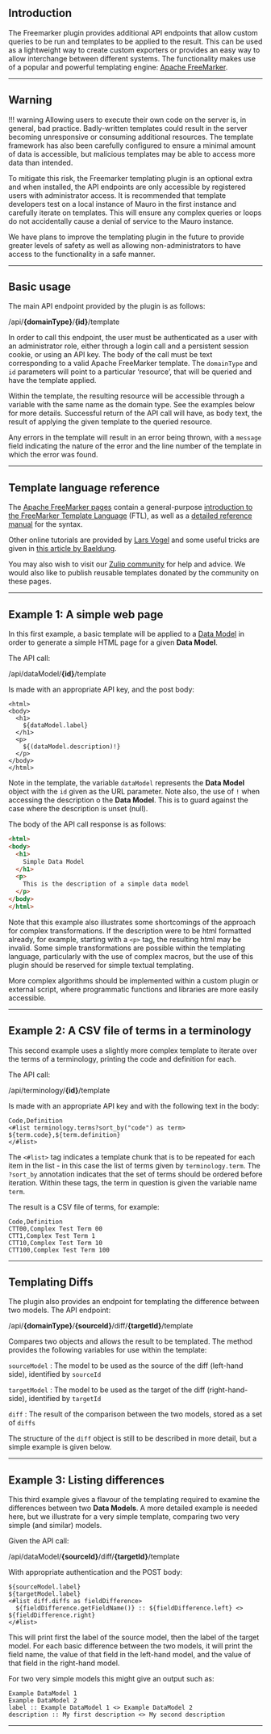 ## Introduction

The Freemarker plugin provides additional API endpoints that allow custom queries to be run and templates to be applied to the result. This can be
used as a lightweight way to create custom exporters or provides an easy way to allow interchange between different systems. The functionality makes
use of a popular and powerful templating engine: [Apache FreeMarker](https://freemarker.apache.org).

---

## Warning

!!! warning 
    Allowing users to execute their own code on the server is, in general, bad practice. Badly-written templates could result in the server
    becoming unresponsive or consuming additional resources. The template framework has also been carefully configured to ensure a minimal amount of 
    data is accessible, but malicious templates may be able to access more data than intended.

To mitigate this risk, the Freemarker templating plugin is an optional extra and when installed, the API endpoints are only accessible by registered
users with administrator access. It is recommended that template developers test on a local instance of Mauro in the first instance and carefully
iterate on templates. This will ensure any complex queries or loops do not accidentally cause a denial of service to the Mauro instance.

We have plans to improve the templating plugin in the future to provide greater levels of safety as well as allowing non-administrators to have access
to the functionality in a safe manner.

---

## Basic usage

The main API endpoint provided by the plugin is as follows:

<endpoint class="post">/api/**{domainType}**/**{id}**/template</endpoint>

In order to call this endpoint, the user must be authenticated as a user with an administrator role, either through a login call and a persistent
session cookie, or using an API key. The body of the call must be text corresponding to a valid Apache FreeMarker template. The `domainType` and `id`
parameters will point to a particular ‘resource’, that will be queried and have the template applied. 

Within the template, the resulting resource will be accessible through a variable with the same name as the domain type. See the examples below 
for more details. Successful return of the API call will have, as body text, the result of applying the given template to the queried resource. 

Any errors in the template will result in an error being thrown, with a `message` field indicating the nature of the error and the line number of 
the template in which the error was found.

---

## Template language reference

The [Apache FreeMarker pages](https://freemarker.apache.org) contain a general-purpose 
[introduction to the FreeMarker Template Language](https://freemarker.apache.org/docs/dgui_template_overallstructure.html) (FTL), as well as a 
[detailed reference manual](https://freemarker.apache.org/docs/ref.html) for the syntax. 

Other online tutorials are provided by [Lars Vogel](https://www.vogella.com/tutorials/FreeMarker/article.html) and some useful tricks are given in 
[this article by Baeldung](https://www.baeldung.com/freemarker-operations). 

You may also wish to visit our [Zulip community](https://maurodatamapper.zulipchat.com/) for help and advice. We would also like to publish 
reusable templates donated by the community on these pages. 

---

## Example 1: A simple web page

In this first example, a basic template will be applied to a [Data Model](../glossary/data-model/data-model.md) in order to generate a simple HTML page for a given **Data Model**.

The API call:

<endpoint class="post">/api/dataModel/**{id}**/template</endpoint>

Is made with an appropriate API key, and the post body:

```injectedfreemarker
<html>
<body>
  <h1>
    ${dataModel.label}
  </h1>
  <p>
    ${(dataModel.description)!}
  </p>
</body>
</html>
```

Note in the template, the variable `dataModel` represents the **Data Model** object with the `id` given as the URL parameter. Note also, the use of `!`
when accessing the description o the **Data Model**. This is to guard against the case where the description is unset (null).

The body of the API call response is as follows:

```html
<html>
<body>
  <h1>
    Simple Data Model
  </h1>
  <p>
    This is the description of a simple data model
  </p>
</body>
</html>
```

Note that this example also illustrates some shortcomings of the approach for complex transformations. If the description were to be html
formatted already, for example, starting with a `<p>` tag, the resulting html may be invalid. Some simple transformations are possible within the
templating language, particularly with the use of complex macros, but the use of this plugin should be reserved for simple textual templating.  

More complex algorithms should be implemented within a custom plugin or external script, where programmatic functions and libraries are more 
easily accessible.

---

## Example 2: A CSV file of terms in a terminology

This second example uses a slightly more complex template to iterate over the terms of a terminology, printing the code and definition for each.

The API call:

<endpoint class="post">/api/terminology/**{id}**/template</endpoint>

Is made with an appropriate API key and with the following text in the body:

```injectedfreemarker
Code,Definition
<#list terminology.terms?sort_by("code") as term>
${term.code},${term.definition}
</#list>
```

The `<#list>` tag indicates a template chunk that is to be repeated for each item in the list - in this case the list of terms given by 
`terminology.term`.  The `?sort_by` annotation indicates that the set of terms should be ordered before iteration.  Within these tags, the term in 
question is given the variable name `term`.

The result is a CSV file of terms, for example:

```csv
Code,Definition
CTT00,Complex Test Term 00
CTT1,Complex Test Term 1
CTT10,Complex Test Term 10
CTT100,Complex Test Term 100
```

---

## Templating Diffs

The plugin also provides an endpoint for templating the difference between two models.  The API endpoint:

<endpoint class="post">/api/**{domainType}**/**{sourceId}**/diff/**{targetId}**/template</endpoint>

Compares two objects and allows the result to be templated.  The method provides the following variables for use within the template:

`sourceModel`
:    The model to be used as the source of the diff (left-hand side), identified by `sourceId`

`targetModel`
:    The model to be used as the target of the diff (right-hand-side), identified by `targetId`

`diff`
:    The result of the comparison between the two models, stored as a set of `diffs`

The structure of the `diff` object is still to be described in more detail, but a simple example is given below.

---

## Example 3: Listing differences

This third example gives a flavour of the templating required to examine the differences between two **Data Models**.  A more detailed example is 
needed here, but we illustrate for a very simple template, comparing two very simple (and similar) models.

Given the API call:

<endpoint class="post">/api/dataModel/**{sourceId}**/diff/**{targetId}**/template</endpoint>

With appropriate authentication and the POST body:

```injectedfreemarker
${sourceModel.label}
${targetModel.label}
<#list diff.diffs as fieldDifference> 
  ${fieldDifference.getFieldName()} :: ${fieldDifference.left} <> ${fieldDifference.right}
</#list>
```

This will print first the label of the source model, then the label of the target model.  For each basic difference between the two models, it 
will print the field name, the value of that field in the left-hand model, and the value of that field in the right-hand model.

For two very simple models this might give an output such as:

```text
Example DataModel 1
Example DataModel 2
label :: Example DataModel 1 <> Example DataModel 2
description :: My first description <> My second description
```

---
